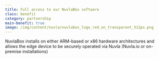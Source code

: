 ```yaml
---
title: Full access to our NuvlaBox software
class: benefit
category: partnership
main-benefit: true
image: /img/content/nuvla/nuvlabox_logo_red_on_transparent_512px.png
---
```


NuvlaBox installs on either ARM-based or x86 hardware architectures and allows the edge device to be securely operated via Nuvla (Nuvla.io or on-premise installations)
